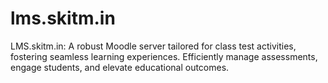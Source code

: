 # lms.skitm.in
LMS.skitm.in: A robust Moodle server tailored for class test activities, fostering seamless learning experiences. Efficiently manage assessments, engage students, and elevate educational outcomes.
